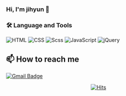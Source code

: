 ### Hi, I'm jihyun 👋


### :hammer_and_wrench: Language and Tools
![HTML](https://img.shields.io/badge/html5-E34F26?style=flat-square&logo=html5&logoColor=white)
![CSS](https://img.shields.io/badge/css3-1572B6?style=flat-square&logo=css3)
![Scss](https://img.shields.io/badge/Scss-green?style=flat-square&logo=Sass&logoColor=CC6699)
![JavaScript](https://img.shields.io/badge/javascript-66595C?style=flat-square&logo=JavaScript&logoColor=F7DF1E)
![jQuery](https://img.shields.io/badge/jquery-0769AD?style=flat-square&logo=jquery)
<!--
![Bitbucket](https://img.shields.io/badge/Bitbucket-white?style=flat&logo=Bitbucket&logoColor=0052CC)
![Jira](https://img.shields.io/badge/Jira-green?style=flat&logo=Jira&logoColor=0052CC)
![Git](https://img.shields.io/badge/-Git-black?style=flat-square&logo=git)
-->

## :mailbox: How to reach me
[![Gmail Badge](https://img.shields.io/badge/Gmail-E84D3D?style=flat-square&logo=Gmail&logoColor=white&link=mailto:juyeonglee0413@gmail.com)](mailto:hyoni7489@gmail.com)


  
<div align=center>
  
  [![Hits](https://hits.seeyoufarm.com/api/count/incr/badge.svg?url=https%3A%2F%2Fgithub.com%2Fhy0ni%2Fhit-counter&count_bg=%235881D8&title_bg=%2325A162&icon=&icon_color=%23E7E7E7&title=hits&edge_flat=false)](https://hits.seeyoufarm.com)
  
</div>



<!--
**hy0ni/hy0ni** is a ✨ _special_ ✨ repository because its `README.md` (this file) appears on your GitHub profile.
Here are some ideas to get you started:

- 🔭 I’m currently working on ...
- 🌱 I’m currently learning ...
- 👯 I’m looking to collaborate on ...
- 🤔 I’m looking for help with ...
- 💬 Ask me about ...
- 🛠️ Language and Tools
- 📫 How to reach me
- 😄 Pronouns: ...
- ⚡ Fun fact: ...
-->



